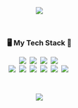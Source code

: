 <p align="center">
  <img src="https://cocky-hypatia-13b9e9.netlify.app/nametag.svg">
</p>
<br>
<h3 align="center">🖥 My Tech Stack 🔨</h3>
<p align="center">
  <img src="https://img.shields.io/badge/Python-3776AB?style=flat-square&logo=Python&logoColor=white"/></a>&nbsp 
  <img src="https://img.shields.io/badge/C++-00599C?style=flat-square&logo=C%2B%2B&logoColor=white"/></a>&nbsp
  <img src="https://img.shields.io/badge/C-A8B9CC?style=flat-square&logo=C&logoColor=white"/></a>&nbsp 
  <img src="https://img.shields.io/badge/Java-007396?style=flat-square&logo=Java&logoColor=white"/></a>&nbsp 
  <br>
  <img src="https://img.shields.io/badge/HTML-E34F26?style=flat-square&logo=HTML5&logoColor=white"/></a>&nbsp
  <img src="https://img.shields.io/badge/CSS-1572B6?style=flat-square&logo=css3&logoColor=white"/></a>&nbsp 
  <img src="https://img.shields.io/badge/SCSS-CC6699?style=flat-square&logo=sass&logoColor=white"/></a>&nbsp 
  <img src="https://img.shields.io/badge/JavaScript-F7DF1E?style=flat-square&logo=javaScript&logoColor=white"/></a>&nbsp 
  <img src="https://img.shields.io/badge/TypeScript-3178C6?style=flat-square&logo=TypeScript&logoColor=white"/></a>&nbsp 
  <img src="https://img.shields.io/badge/React-61DAFB?style=flat-square&logo=React&logoColor=white"/></a>&nbsp 
  <!--<img src="https://img.shields.io/badge/Vue.js-4FC08D?style=flat-square&logo=Vue.js&logoColor=white"/></a>&nbsp
  <img src="https://img.shields.io/badge/Node.js-339933?style=flat-square&logo=Node.js&logoColor=white"/></a>&nbsp-->
   
</p>
<br>
<p align="center">
<a href="https://hits.seeyoufarm.com"><img src="https://hits.seeyoufarm.com/api/count/incr/badge.svg?url=https%3A%2F%2Fgithub.com%2Fyb8350&count_bg=%23AFBFFF&title_bg=%23787878&icon=github.svg&icon_color=%23FFFFFF&title=hits&edge_flat=false"/></a>
</p>
